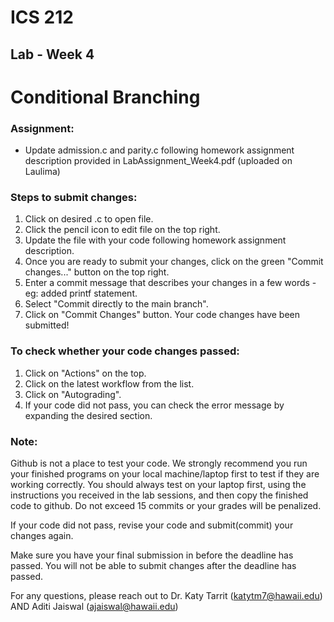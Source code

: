 # ICS 212
## Lab - Week 4

# Conditional Branching

### Assignment:
- Update admission.c and parity.c following homework assignment description provided in LabAssignment_Week4.pdf (uploaded on Laulima)


### Steps to submit changes:
1. Click on desired .c to open file.
2. Click the pencil icon to edit file on the top right.
3. Update the file with your code following homework assignment description.
4. Once you are ready to submit your changes, click on the green "Commit changes..." button on the top right.
5. Enter a commit message that describes your changes in a few words - eg: added printf statement.
6. Select "Commit directly to the main branch".
7. Click on "Commit Changes" button. Your code changes have been submitted!

### To check whether your code changes passed:
1. Click on "Actions" on the top.
2. Click on the latest workflow from the list.
3. Click on "Autograding".
4. If your code did not pass, you can check the error message by expanding the desired section. 


### Note:
Github is not a place to test your code. We strongly recommend you run your finished programs on your local machine/laptop first to test if they are working correctly. You should always test on your laptop first, using the instructions you received in the lab sessions, and then copy the finished code to github. Do not exceed 15 commits or your grades will be penalized.

If your code did not pass, revise your code and submit(commit) your changes again.

Make sure you have your final submission in before the deadline has passed. You will not be able to submit changes after the deadline has passed.

For any questions, please reach out to Dr. Katy Tarrit (katytm7@hawaii.edu) AND Aditi Jaiswal (ajaiswal@hawaii.edu)
